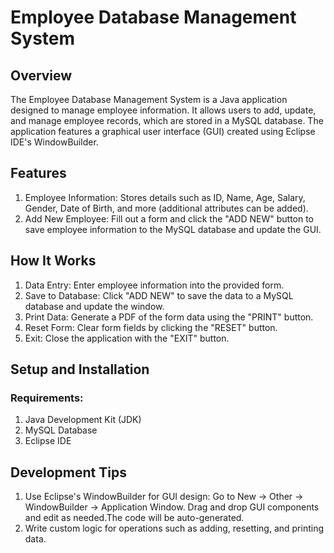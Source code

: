 # Employee Database Management System

## Overview
The Employee Database Management System is a Java application designed to manage employee information. It allows users to add, update, and manage employee records, which are stored in a MySQL database. The application features a graphical user interface (GUI) created using Eclipse IDE's WindowBuilder.

## Features
1. Employee Information: Stores details such as ID, Name, Age, Salary, Gender, Date of Birth, and more (additional attributes can be added).
2. Add New Employee: Fill out a form and click the "ADD NEW" button to save employee information to the MySQL database and update the GUI.

## How It Works
1. Data Entry: Enter employee information into the provided form.
2. Save to Database: Click "ADD NEW" to save the data to a MySQL database and update the window.
3. Print Data: Generate a PDF of the form data using the "PRINT" button.
4. Reset Form: Clear form fields by clicking the "RESET" button.
5. Exit: Close the application with the "EXIT" button.

## Setup and Installation
### Requirements:
1. Java Development Kit (JDK)
2. MySQL Database
3. Eclipse IDE
   
## Development Tips
1. Use Eclipse's WindowBuilder for GUI design: Go to New -> Other -> WindowBuilder -> Application Window. Drag and drop GUI components and edit as needed.The code will be auto-generated.
2. Write custom logic for operations such as adding, resetting, and printing data.
